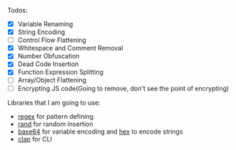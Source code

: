Todos:

- [x] Variable Renaming
- [x] String Encoding
- [ ] Control Flow Flattening
- [x] Whitespace and Comment Removal
- [x] Number Obfuscation
- [x] Dead Code Insertion
- [x] Function Expression Splitting
- [ ] Array/Object Flattening
- [ ] Encrypting JS code(Going to remove, don't see the point of encrypting)

Libraries that I am going to use:

- [regex](https://crates.io/crates/regex) for pattern defining
- [rand](https://crates.io/crates/rand) for random insertion
- [base64](https://crates.io/crates/base64) for variable encoding and [hex](https://crates.io/crates/hex) to encode strings
- [clap](https://crates.io/crates/clap) for CLI
